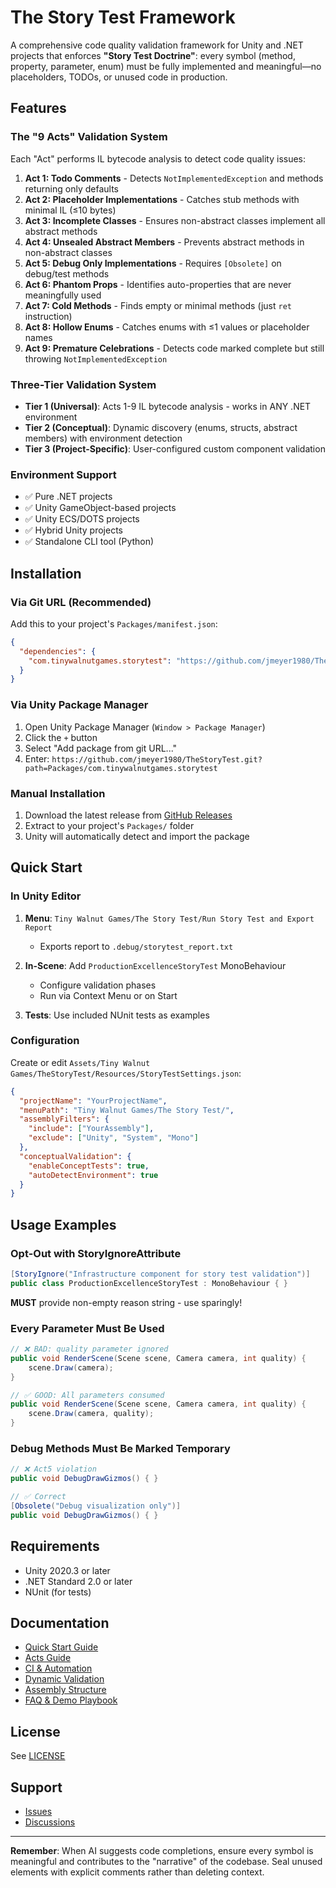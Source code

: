 # The Story Test Framework

A comprehensive code quality validation framework for Unity and .NET projects that enforces **"Story Test Doctrine"**: every symbol (method, property, parameter, enum) must be fully implemented and meaningful—no placeholders, TODOs, or unused code in production.

## Features

### The "9 Acts" Validation System

Each "Act" performs IL bytecode analysis to detect code quality issues:

1. **Act 1: Todo Comments** - Detects `NotImplementedException` and methods returning only defaults
2. **Act 2: Placeholder Implementations** - Catches stub methods with minimal IL (≤10 bytes)
3. **Act 3: Incomplete Classes** - Ensures non-abstract classes implement all abstract methods
4. **Act 4: Unsealed Abstract Members** - Prevents abstract methods in non-abstract classes
5. **Act 5: Debug Only Implementations** - Requires `[Obsolete]` on debug/test methods
6. **Act 6: Phantom Props** - Identifies auto-properties that are never meaningfully used
7. **Act 7: Cold Methods** - Finds empty or minimal methods (just `ret` instruction)
8. **Act 8: Hollow Enums** - Catches enums with ≤1 values or placeholder names
9. **Act 9: Premature Celebrations** - Detects code marked complete but still throwing `NotImplementedException`

### Three-Tier Validation System

- **Tier 1 (Universal)**: Acts 1-9 IL bytecode analysis - works in ANY .NET environment
- **Tier 2 (Conceptual)**: Dynamic discovery (enums, structs, abstract members) with environment detection
- **Tier 3 (Project-Specific)**: User-configured custom component validation

### Environment Support

- ✅ Pure .NET projects
- ✅ Unity GameObject-based projects  
- ✅ Unity ECS/DOTS projects
- ✅ Hybrid Unity projects
- ✅ Standalone CLI tool (Python)

## Installation

### Via Git URL (Recommended)

Add this to your project's `Packages/manifest.json`:

```json
{
  "dependencies": {
    "com.tinywalnutgames.storytest": "https://github.com/jmeyer1980/TheStoryTest.git?path=Packages/com.tinywalnutgames.storytest"
  }
}
```

### Via Unity Package Manager

1. Open Unity Package Manager (`Window > Package Manager`)
2. Click the `+` button
3. Select "Add package from git URL..."
4. Enter: `https://github.com/jmeyer1980/TheStoryTest.git?path=Packages/com.tinywalnutgames.storytest`

### Manual Installation

1. Download the latest release from [GitHub Releases](https://github.com/jmeyer1980/TheStoryTest/releases)
2. Extract to your project's `Packages/` folder
3. Unity will automatically detect and import the package

## Quick Start

### In Unity Editor

1. **Menu**: `Tiny Walnut Games/The Story Test/Run Story Test and Export Report`
   - Exports report to `.debug/storytest_report.txt`

2. **In-Scene**: Add `ProductionExcellenceStoryTest` MonoBehaviour
   - Configure validation phases
   - Run via Context Menu or on Start

3. **Tests**: Use included NUnit tests as examples

### Configuration

Create or edit `Assets/Tiny Walnut Games/TheStoryTest/Resources/StoryTestSettings.json`:

```json
{
  "projectName": "YourProjectName",
  "menuPath": "Tiny Walnut Games/The Story Test/",
  "assemblyFilters": {
    "include": ["YourAssembly"],
    "exclude": ["Unity", "System", "Mono"]
  },
  "conceptualValidation": {
    "enableConceptTests": true,
    "autoDetectEnvironment": true
  }
}
```

## Usage Examples

### Opt-Out with StoryIgnoreAttribute

```csharp
[StoryIgnore("Infrastructure component for story test validation")]
public class ProductionExcellenceStoryTest : MonoBehaviour { }
```

**MUST** provide non-empty reason string - use sparingly!

### Every Parameter Must Be Used

```csharp
// ❌ BAD: quality parameter ignored
public void RenderScene(Scene scene, Camera camera, int quality) {
    scene.Draw(camera);
}

// ✅ GOOD: All parameters consumed
public void RenderScene(Scene scene, Camera camera, int quality) {
    scene.Draw(camera, quality);
}
```

### Debug Methods Must Be Marked Temporary

```csharp
// ❌ Act5 violation
public void DebugDrawGizmos() { }

// ✅ Correct
[Obsolete("Debug visualization only")]
public void DebugDrawGizmos() { }
```

## Requirements

- Unity 2020.3 or later
- .NET Standard 2.0 or later
- NUnit (for tests)

## Documentation

- [Quick Start Guide](Documentation~/QuickStart.md)
- [Acts Guide](Documentation~/ActsGuide.md)
- [CI & Automation](Documentation~/CI.md)
- [Dynamic Validation](Documentation~/DynamicValidation.md)
- [Assembly Structure](Documentation~/AssemblyStructure.md)
- [FAQ & Demo Playbook](Documentation~/FAQ.md)

## License

See [LICENSE](https://github.com/jmeyer1980/TheStoryTest/blob/main/LICENSE)

## Support

- [Issues](https://github.com/jmeyer1980/TheStoryTest/issues)
- [Discussions](https://github.com/jmeyer1980/TheStoryTest/discussions)

---

**Remember**: When AI suggests code completions, ensure every symbol is meaningful and contributes to the "narrative" of the codebase. Seal unused elements with explicit comments rather than deleting context.
